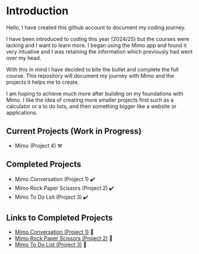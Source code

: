 # Introduction 

Hello, I have created this github account to document my coding journey.

I have been introduced to coding this year (2024/25) but the courses were lacking and I want to learn more.
I began using the Mimo app and found it very intuative and I was retaining the information which previously had went over my head.

With this in mind I have decided to bite the bullet and complete the full course.
This repository will document my journey with Mimo and the projects it helps me to create.

I am hoping to achieve much more after building on my foundations with Mimo. I like the idea of creating more smaller projects first such as a calculator or a to do lists, and then something bigger like a website or applications.

## Current Projects (Work in Progress)

- Mimo (Project 4) ⚒️

## Completed Projects

- Mimo Conversation (Project 1) ✔️
- Mimo Rock Paper Scissors (Project 2) ✔️
- Mimo To Do Lsit (Project 3) ✔️

## Links to Completed Projects 
- [Mimo Conversation (Project 1)](https://github.com/MattyTurbo299/MattyTurbo299/blob/main/Mimo_Proj-1.md) 🔗
- [Mimo Rock Paper Scissors (Project 2)](https://github.com/MattyTurbo299/MattyTurbo299/blob/main/Mimo%20Project%202%20Rock%20Paper%20Scissors.md) 🔗
- [Mimo To Do List (Project 3)](https://github.com/MattyTurbo299/MattyTurbo299/blob/main/Mimo%20Project%203%20To%20Do%20List.md) 🔗
